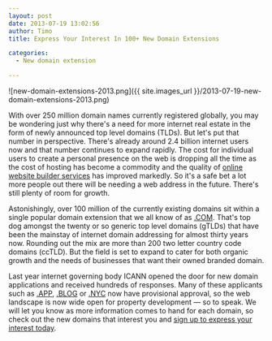```yaml
---
layout: post
date: 2013-07-19 13:02:56
author: Timo
title: Express Your Interest In 100+ New Domain Extensions

categories:
  - New domain extension

---
```


![new-domain-extensions-2013.png]({{ site.images_url }}/2013-07-19-new-domain-extensions-2013.png)

With over 250 million domain names currently registered globally, you may be wondering just why there's a need for more internet real estate in the form of newly announced top level domains (TLDs). But let's put that number in perspective. There's already around 2.4 billion internet users now and that number continues to expand rapidly. The cost for individual users to create a personal presence on the web is dropping all the time as the cost of hosting has become a commodity and the quality of [online website builder services](https://iwantmyname.com/services/website-builder) has improved markedly. So it's a safe bet a lot more people out there will be needing a web address in the future. There's still plenty of room for growth.

Astonishingly, over 100 million of the currently existing domains sit within a single popular domain extension that we all know of as [.COM](https://iwantmyname.com/domains/com-domain-name-registration-for-commercial). That's top dog amongst the twenty or so generic top level domains (gTLDs) that have been the mainstay of internet domain addressing for almost thirty years now. Rounding out the mix are more than 200 two letter country code domains (ccTLD). But the field is set to expand to cater for both organic growth and the needs of businesses that want their owned branded domain.

Last year internet governing body ICANN opened the door for new domain applications and received hundreds of responses. Many of these applicants such as [.APP](https://iwantmyname.com/domains/dot-app), [.BLOG](https://iwantmyname.com/domains/dot-blog) or [.NYC](https://iwantmyname.com/domains/dot-nyc) now have provisional approval, so the web landscape is now wide open for property development &mdash; so to speak. We will let you know as more information comes to hand for each domain, so check out the new domains that interest you and [sign up to express your interest today](https://iwantmyname.com/domains/new-gtld-domain-extensions).
